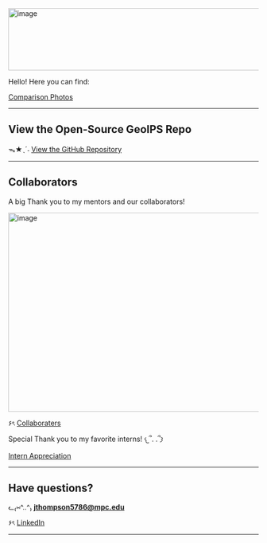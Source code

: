 <img width="4000" height="125" alt="image" src="https://github.com/user-attachments/assets/2c820332-3379-4c04-bee4-37e142e2d114" />




Hello! Here you can find:

[Comparison Photos](./photos.md)

----


## View the Open-Source GeoIPS Repo

ᯓ★ˎˊ˗ [View the GitHub Repository](https://github.com/NRLMMD-GEOIPS/geoips)


----

## Collaborators

A big Thank you to my mentors and our collaborators!  

<img width="3000" height="400" alt="image" src="https://github.com/user-attachments/assets/704a5336-da6b-4585-a353-fb3114360dc3" />

۶ৎ [Collaboraters](https://github.com/jexnni/geoips-poster/blob/main/collaboraters%20screenshot.png)

Special Thank you to my favorite interns! 𐔌՞. .՞𐦯

[Intern Appreciation](./intern-appreciation.md)



----


## Have questions?  

ᓚ₍⑅^..^₎ **jthompson5786@mpc.edu**  

۶ৎ [LinkedIn](https://www.linkedin.com/in/jenniferxtt5786/)


----

